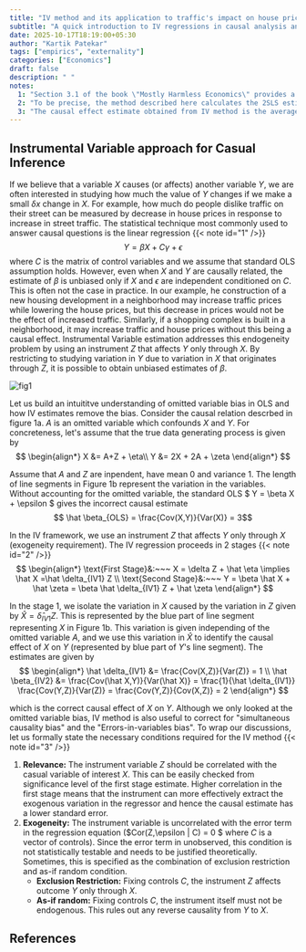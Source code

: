 ```yaml
---
title: "IV method and its application to traffic's impact on house prices"
subtitle: "A quick introduction to IV regressions in causal analysis and it's application to calculate the effect of street traffic on housing prices"
date: 2025-10-17T18:19:00+05:30
author: "Kartik Patekar"
tags: ["empirics", "externality"]
categories: ["Economics"]
draft: false
description: " "
notes:
  1: "Section 3.1 of the book \"Mostly Harmless Economics\" provides a good justification for using linear regressions in causal analysis. Also see Lecture 1 in [Prof. Wager's Stats 361 notes](https://web.stanford.edu/~swager/stats361.pdf)"
  2: "To be precise, the method described here calculates the 2SLS estimator, which is the most popular estimator in the class of IV estimators. Other IV estimators include the limited information maximum likelihood (LIML) estimator, generalized method of moments (GMM) estimator, and k-estimators."
  3: "The causal effect estimate obtained from IV method is the average treatment effect on compilers (LATE)."
---
```


## Instrumental Variable approach for Casual Inference

If we believe that a variable $X$ causes (or affects) another variable $Y$, we are often interested in studying how much the value of $Y$ changes if we make a small $\delta x$ change in $X$. For example, how much do people dislike traffic on their street can be measured by decrease in house prices in response to increase in street traffic. The statistical technique most commonly used to answer causal questions is the linear regression {{< note id="1" />}}
$$ Y = \beta X + C\gamma + \epsilon $$
where $C$ is the matrix of control variables and we assume that standard OLS assumption holds. However, even when $X$ and $Y$ are causally related, the estimate of $\beta$ is unbiased only if $X$ and $\epsilon$ are independent conditioned on $C$. This is often not the case in practice. In our example, he construction of a new housing development in a neighborhood may increase traffic prices while lowering the house prices, but this decrease in prices would not be the effect of increased traffic. Similarly, if a shopping complex is built in a neighborhood, it may increase traffic and house prices without this being a causal effect. Instrumental Variable estimation addresses this endogeneity problem by using an instrument $Z$ that affects $Y$ only through $X$. By restricting to studying variation in $Y$ due to variation in $X$ that originates through $Z$, it is possible to obtain unbiased estimates of $\beta$.

![fig1](/1_IV_traffic_houseprices/IV_expl.png "Figure 1: IV estimate in presence of omitted variable")

Let us build an intuititve understanding of omitted variable bias in OLS and how IV estimates remove the bias. Consider the causal relation descrbed in figure 1a. $A$ is an omitted variable which confounds $X$ and $Y$. For concreteness, let's assume that the true data generating process is given by 
$$
\begin{align*}
 X &= A+Z + \eta\\
 Y &= 2X + 2A + \zeta
\end{align*}
$$

Assume that $A$ and $Z$ are inpendent, have mean $0$ and variance $1$. The length of line segments in Figure 1b represent the variation in the variables. Without accounting for the omitted variable, the standard OLS $ Y = \beta X + \epsilon $ gives the incorrect causal estimate
$$ \hat \beta_{OLS} = \frac{Cov(X,Y)}{Var(X)} = 3$$

In the IV framework, we use an instrument $Z$ that affects $Y$ only through $X$ (exogeneity requirement). The IV regression proceeds in 2 stages {{< note id="2" />}}
$$
\begin{align*}
  \text{First Stage}&:~~~ X = \delta Z + \hat \eta \implies \hat X =\hat \delta_{IV1} Z \\
  \text{Second Stage}&:~~~ Y = \beta \hat X + \hat \zeta = \beta \hat \delta_{IV1} Z + \hat \zeta 
\end{align*}
$$

In the stage 1, we isolate the variation in $X$ caused by the variation in $Z$ given by $\hat X =\hat \delta_{IV1} Z$. This is represented by the blue part of line segment representing $X$ in Figure 1b. This variation is given independing of the omitted variable $A$, and we use this variation in $\hat X$ to identify the causal effect of $X$ on $Y$ (represented by blue part of $Y$'s line segment). The estimates are given by   
$$
\begin{align*}
  \hat \delta_{IV1} &= \frac{Cov(X,Z)}{Var(Z)} = 1 \\
  \hat \beta_{IV2} &= \frac{Cov(\hat X,Y)}{Var(\hat X)} = \frac{1}{\hat \delta_{IV1}} \frac{Cov(Y,Z)}{Var(Z)} = \frac{Cov(Y,Z)}{Cov(X,Z)} = 2 
\end{align*}
$$

which is the correct causal effect of $X$ on $Y$. Although we only looked at the omitted variable bias, IV method is also useful to correct for "simultaneous causality bias" and the "Errors-in-variables bias". To wrap our discussions, let us formally state the necessary conditions required for the IV method {{< note id="3" />}}

1. **Relevance:** The instrument variable $Z$ should be correlated with the casual variable of interest $X$. This can be easily checked from significance level of the first stage estimate. Higher correlation in the first stage means that the instrument can more effectively extract the exogenous variation in the regressor and hence the causal estimate has a lower standard error.
2. **Exogeneity:** The instrument variable is uncorrelated with the error term in the regression equation ($Cor(Z,\epsilon | C) = 0 $ where $C$ is a vector of controls). Since the error term in unobserved, this condition is not statistically testable and needs to be justified theoretically. Sometimes, this is specified as the combination of exclusion restriction and as-if random condition.
    - **Exclusion Restriction:** Fixing controls $C$, the instrument $Z$ affects outcome $Y$ only through $X$.  
    - **As-if random:** Fixing controls $C$, the instrument itself must not be endogenous. This rules out any reverse causality from $Y$ to $X$.

## References
